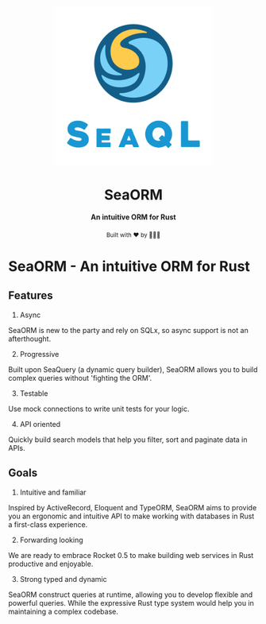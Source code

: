 <div align="center">

  <img src="docs/SeaQL logo dual.png" width="320"/>

  <h1>SeaORM</h1>

  <p>
    <strong>An intuitive ORM for Rust</strong>
  </p>

  <sub>Built with ❤️ by 🌊🦀🐠</sub>

</div>

# SeaORM - An intuitive ORM for Rust

## Features

1. Async

SeaORM is new to the party and rely on SQLx, so async support is not an afterthought.

2. Progressive

Built upon SeaQuery (a dynamic query builder), SeaORM allows you to build complex queries without 'fighting the ORM'.

3. Testable

Use mock connections to write unit tests for your logic.

4. API oriented

Quickly build search models that help you filter, sort and paginate data in APIs.

## Goals

1. Intuitive and familiar

Inspired by ActiveRecord, Eloquent and TypeORM, SeaORM aims to provide you an ergonomic and intuitive 
API to make working with databases in Rust a first-class experience.

2. Forwarding looking

We are ready to embrace Rocket 0.5 to make building web services in Rust productive and enjoyable.

3. Strong typed and dynamic

SeaORM construct queries at runtime, allowing you to develop flexible and powerful queries. While
the expressive Rust type system would help you in maintaining a complex codebase.
